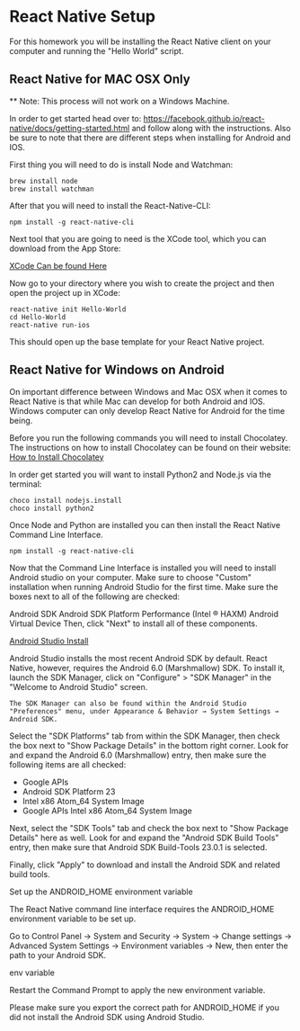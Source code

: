# React Native Setup

For this homework you will be installing the React Native client on your computer and running the "Hello World" script.

## React Native for MAC OSX Only
** Note: This process will not work on a Windows Machine. 

In order to get started head over to: https://facebook.github.io/react-native/docs/getting-started.html and follow along with the instructions. Also be sure to note that there are different steps when installing for Android and IOS.

First thing you will need to do is install Node and Watchman:

```
brew install node
brew install watchman
```

After that you will need to install the React-Native-CLI:

```
npm install -g react-native-cli
```

Next tool that you are going to need is the XCode tool, which you can download from the App Store:

[XCode Can be found Here](https://itunes.apple.com/us/app/xcode/id497799835?mt=12)

Now go to your directory where you wish to create the project and then open the project up in XCode:

```
react-native init Hello-World
cd Hello-World
react-native run-ios  
```

This should open up the base template for your React Native project.

## React Native for Windows on Android

On important difference between Windows and Mac OSX when it comes to React Native is that while Mac can develop for both Android and IOS. Windows computer can only develop React Native for Android for the time being. 

Before you run the following commands you will need to install Chocolatey. The instructions on how to install Chocolatey can be found on their website:
[How to Install Chocolatey](https://chocolatey.org/install)

In order get started you will want to install Python2 and Node.js via the terminal: 
```
choco install nodejs.install
choco install python2
```

Once Node and Python are installed you can then install the React Native Command Line Interface.

```
npm install -g react-native-cli

```

Now that the Command Line Interface is installed you will need to install Android studio on your computer. Make sure to choose "Custom" installation when running Android Studio for the first time. Make sure the boxes next to all of the following are checked:

Android SDK
Android SDK Platform
Performance (Intel ® HAXM)
Android Virtual Device
Then, click "Next" to install all of these components.

[Android Studio Install](https://developer.android.com/studio/install.html)

Android Studio installs the most recent Android SDK by default. React Native, however, requires the Android 6.0 (Marshmallow) SDK. To install it, launch the SDK Manager, click on "Configure" > "SDK Manager" in the "Welcome to Android Studio" screen.

```
The SDK Manager can also be found within the Android Studio "Preferences" menu, under Appearance & Behavior → System Settings → Android SDK.
```

Select the "SDK Platforms" tab from within the SDK Manager, then check the box next to "Show Package Details" in the bottom right corner. Look for and expand the Android 6.0 (Marshmallow) entry, then make sure the following items are all checked:

- Google APIs
- Android SDK Platform 23
- Intel x86 Atom_64 System Image
- Google APIs Intel x86 Atom_64 System Image

Next, select the "SDK Tools" tab and check the box next to "Show Package Details" here as well. Look for and expand the "Android SDK Build Tools" entry, then make sure that Android SDK Build-Tools 23.0.1 is selected.

Finally, click "Apply" to download and install the Android SDK and related build tools.

Set up the ANDROID_HOME environment variable 

The React Native command line interface requires the ANDROID_HOME environment variable to be set up.

Go to Control Panel → System and Security → System → Change settings → Advanced System Settings → Environment variables → New, then enter the path to your Android SDK.

env variable

Restart the Command Prompt to apply the new environment variable.

Please make sure you export the correct path for ANDROID_HOME if you did not install the Android SDK using Android Studio.

